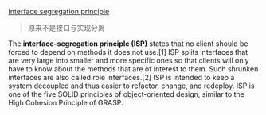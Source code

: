 [Interface segregation principle](https://en.wikipedia.org/wiki/Interface_segregation_principle)

> 原来不是接口与实现分离

The **interface-segregation principle (ISP)** states that no client should be forced to depend on methods it does not use.[1] ISP splits interfaces that are very large into smaller and more specific ones so that clients will only have to know about the methods that are of interest to them. Such shrunken interfaces are also called role interfaces.[2] ISP is intended to keep a system decoupled and thus easier to refactor, change, and redeploy. ISP is one of the five SOLID principles of object-oriented design, similar to the High Cohesion Principle of GRASP.

